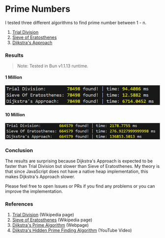 # Prime Numbers

I tested three different algorithms to find prime number between 1 - n.

1. [Trial Division](src/trial_division.ts)
2. [Sieve of Eratosthenes](src/sieve_of_eratosthenes.ts)
3. [Dijkstra's Approach](src/dijkstra.ts)

### Results
> Note: Tested in Bun v1.1.13 runtime.

#### 1 Million
![1million](imgs/1million.png)

#### 10 Million
![10million](imgs/10million.png)

### Conclusion
The results are surprising because Dijkstra's Approach is expected to be faster than Trial Division but slower than Sieve of Eratosthenes. My theory is that since JavaScript does not have a native heap implementation, this makes Dijkstra's Approach slower.

Please feel free to open Issues or PRs if you find any problems or you can improve the implementation.

### References
1. [Trial Division](https://en.wikipedia.org/wiki/Trial_division) (Wikipedia page)
2. [Sieve of Eratosthenes](https://en.wikipedia.org/wiki/Sieve_of_Eratosthenes) (Wikipedia page)
3. [Dijkstra's Prime Algorithm](https://wiki.tcl-lang.org/page/Dijkstra%27s+Prime+Algorithm) (Webpage)
4. [Dijkstra's Hidden Prime Finding Algorithm](https://www.youtube.com/watch?v=fwxjMKBMR7s&ab_channel=b001) (YouTube Video)
